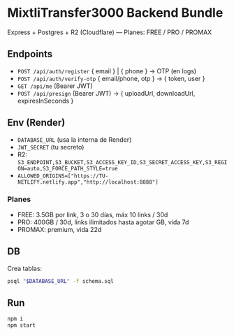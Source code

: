 
# MixtliTransfer3000 Backend Bundle
Express + Postgres + R2 (Cloudflare) — Planes: FREE / PRO / PROMAX

## Endpoints
- `POST /api/auth/register`  { email } | { phone }  → OTP (en logs)
- `POST /api/auth/verify-otp` { email/phone, otp } → { token, user }
- `GET /api/me` (Bearer JWT)
- `POST /api/presign` (Bearer JWT)  → { uploadUrl, downloadUrl, expiresInSeconds }

## Env (Render)
- `DATABASE_URL` (usa la interna de Render)
- `JWT_SECRET` (tu secreto)
- R2: `S3_ENDPOINT,S3_BUCKET,S3_ACCESS_KEY_ID,S3_SECRET_ACCESS_KEY,S3_REGION=auto,S3_FORCE_PATH_STYLE=true`
- `ALLOWED_ORIGINS=["https://TU-NETLIFY.netlify.app","http://localhost:8888"]`

### Planes
- FREE: 3.5GB por link, 3 o 30 días, máx 10 links / 30d
- PRO: 400GB / 30d, links ilimitados hasta agotar GB, vida 7d
- PROMAX: premium, vida 22d

## DB
Crea tablas:
```bash
psql "$DATABASE_URL" -f schema.sql
```

## Run
```bash
npm i
npm start
```
